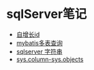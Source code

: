 # sqlServer笔记
+ [自增长id](自增长id.md)
+ [mybatis多表查询](mybatis多表查询.md)
+ [sqlserver 字符串](char.md)
+ [sys.column-sys.objects](sysParams.md)
